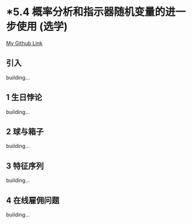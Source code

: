 # *5.4 概率分析和指示器随机变量的进一步使用 (选学) 
[My Github Link](https://github.com/kehuo/algorithm_py3)

## 引入

building...


## 1 生日悖论

building...


## 2 球与箱子

building...


## 3 特征序列

building...


## 4 在线雇佣问题

building...